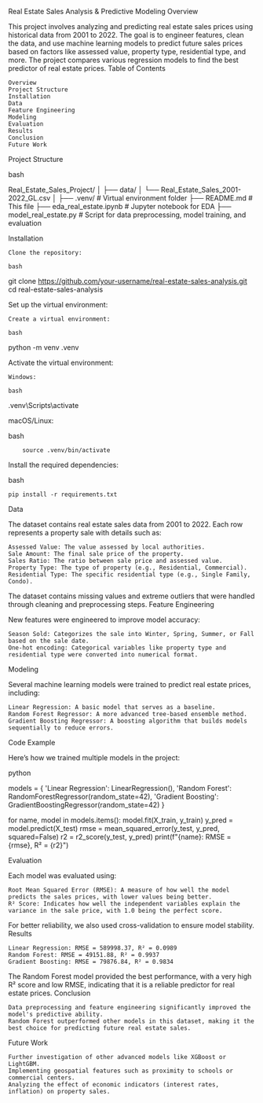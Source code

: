 Real Estate Sales Analysis & Predictive Modeling
Overview

This project involves analyzing and predicting real estate sales prices using historical data from 2001 to 2022. The goal is to engineer features, clean the data, and use machine learning models to predict future sales prices based on factors like assessed value, property type, residential type, and more. The project compares various regression models to find the best predictor of real estate prices.
Table of Contents

    Overview
    Project Structure
    Installation
    Data
    Feature Engineering
    Modeling
    Evaluation
    Results
    Conclusion
    Future Work

Project Structure

bash

Real_Estate_Sales_Project/
│
├── data/
│   └── Real_Estate_Sales_2001-2022_GL.csv
│
├── .venv/                # Virtual environment folder
├── README.md             # This file
├── eda_real_estate.ipynb # Jupyter notebook for EDA
├── model_real_estate.py  # Script for data preprocessing, model training, and evaluation

Installation

    Clone the repository:

    bash

git clone https://github.com/your-username/real-estate-sales-analysis.git
cd real-estate-sales-analysis

Set up the virtual environment:

    Create a virtual environment:

    bash

python -m venv .venv

Activate the virtual environment:

    Windows:

    bash

.venv\Scripts\activate

macOS/Linux:

bash

        source .venv/bin/activate

Install the required dependencies:

bash

    pip install -r requirements.txt

Data

The dataset contains real estate sales data from 2001 to 2022. Each row represents a property sale with details such as:

    Assessed Value: The value assessed by local authorities.
    Sale Amount: The final sale price of the property.
    Sales Ratio: The ratio between sale price and assessed value.
    Property Type: The type of property (e.g., Residential, Commercial).
    Residential Type: The specific residential type (e.g., Single Family, Condo).

The dataset contains missing values and extreme outliers that were handled through cleaning and preprocessing steps.
Feature Engineering

New features were engineered to improve model accuracy:

    Season Sold: Categorizes the sale into Winter, Spring, Summer, or Fall based on the sale date.
    One-hot encoding: Categorical variables like property type and residential type were converted into numerical format.

Modeling

Several machine learning models were trained to predict real estate prices, including:

    Linear Regression: A basic model that serves as a baseline.
    Random Forest Regressor: A more advanced tree-based ensemble method.
    Gradient Boosting Regressor: A boosting algorithm that builds models sequentially to reduce errors.

Code Example

Here’s how we trained multiple models in the project:

python

models = {
    'Linear Regression': LinearRegression(),
    'Random Forest': RandomForestRegressor(random_state=42),
    'Gradient Boosting': GradientBoostingRegressor(random_state=42)
}

for name, model in models.items():
    model.fit(X_train, y_train)
    y_pred = model.predict(X_test)
    rmse = mean_squared_error(y_test, y_pred, squared=False)
    r2 = r2_score(y_test, y_pred)
    print(f"{name}: RMSE = {rmse}, R² = {r2}")

Evaluation

Each model was evaluated using:

    Root Mean Squared Error (RMSE): A measure of how well the model predicts the sales prices, with lower values being better.
    R² Score: Indicates how well the independent variables explain the variance in the sale price, with 1.0 being the perfect score.

For better reliability, we also used cross-validation to ensure model stability.
Results

    Linear Regression: RMSE = 589998.37, R² = 0.0989
    Random Forest: RMSE = 49151.88, R² = 0.9937
    Gradient Boosting: RMSE = 79876.84, R² = 0.9834

The Random Forest model provided the best performance, with a very high R² score and low RMSE, indicating that it is a reliable predictor for real estate prices.
Conclusion

    Data preprocessing and feature engineering significantly improved the model's predictive ability.
    Random Forest outperformed other models in this dataset, making it the best choice for predicting future real estate sales.

Future Work

    Further investigation of other advanced models like XGBoost or LightGBM.
    Implementing geospatial features such as proximity to schools or commercial centers.
    Analyzing the effect of economic indicators (interest rates, inflation) on property sales.
